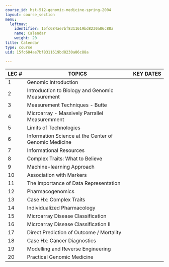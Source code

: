 ```yaml
---
course_id: hst-512-genomic-medicine-spring-2004
layout: course_section
menu:
  leftnav:
    identifier: 15fc684ae7bf8311619bd8230a86c88a
    name: Calendar
    weight: 20
title: Calendar
type: course
uid: 15fc684ae7bf8311619bd8230a86c88a

---
```


| LEC # | TOPICS | KEY DATES |
| --- | --- | --- |
| 1 | Genomic Introduction |  |
| 2 | Introduction to Biology and Genomic Measurement |  |
| 3 | Measurement Techniques - Butte |  |
| 4 | Microarray - Massively Parrallel Measuremment |  |
| 5 | Limits of Technologies |  |
| 6 | Information Science at the Center of Genomic Medicine |  |
| 7 | Informational Resources |  |
| 8 | Complex Traits: What to Believe |  |
| 9 | Machine-learning Approach |  |
| 10 | Association with Markers |  |
| 11 | The Importance of Data Representation |  |
| 12 | Pharmacogenomics |  |
| 13 | Case Hx: Complex Traits |  |
| 14 | Individualized Pharmacology |  |
| 15 | Microarray Disease Classification |  |
| 16 | Microarray Disease Classification II |  |
| 17 | Direct Prediction of Outcome / Mortality |  |
| 18 | Case Hx: Cancer Diagnostics |  |
| 19 | Modelling and Reverse Engineering |  |
| 20 | Practical Genomic Medicine |